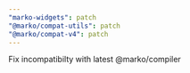 ```yaml
---
"marko-widgets": patch
"@marko/compat-utils": patch
"@marko/compat-v4": patch
---
```


Fix incompatibilty with latest @marko/compiler
